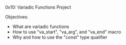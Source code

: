 0x10: Variadic Functions Project

Objectives:
- What are variadic functions
- How to use "va_start", "va_arg", and "va_end" macro
- Why and how to use the "const" type qualifier